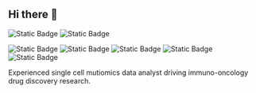## Hi there 👋

![Static Badge](https://img.shields.io/badge/python-green)  ![Static Badge](https://img.shields.io/badge/R-blue)

![Static Badge](https://img.shields.io/badge/Docker-lightblue) ![Static Badge](https://img.shields.io/badge/Git-orange) ![Static Badge](https://img.shields.io/badge/Nextflow-darkgreen%20) ![Static Badge](https://img.shields.io/badge/Snakemake-green)
![Static Badge](https://img.shields.io/badge/Hpc-purple)




Experienced single cell mutiomics data analyst driving immuno-oncology drug discovery research.

